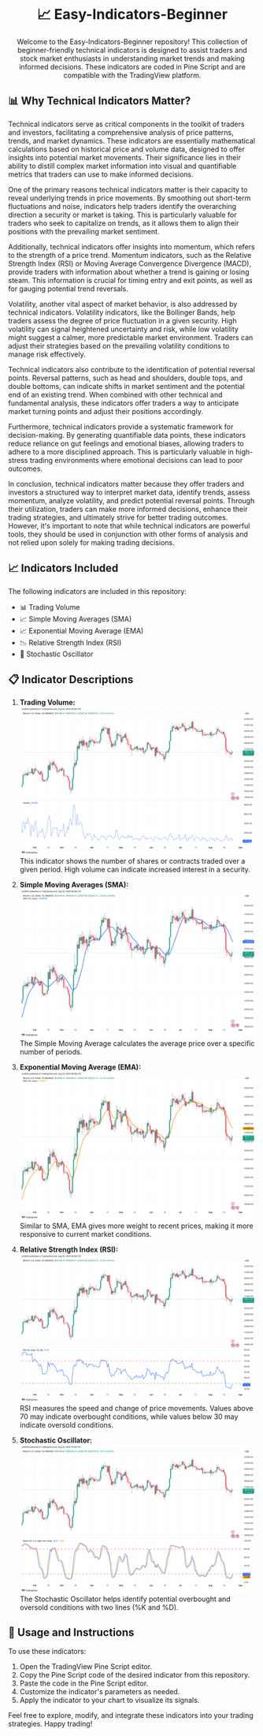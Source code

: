 <div align="center">
  <h1>📈 Easy-Indicators-Beginner</h1>
  <p>Welcome to the Easy-Indicators-Beginner repository! This collection of beginner-friendly technical indicators is designed to assist traders and stock market enthusiasts in understanding market trends and making informed decisions. These indicators are coded in Pine Script and are compatible with the TradingView platform.</p>
</div>

## 📊 Why Technical Indicators Matter?

Technical indicators serve as critical components in the toolkit of traders and investors, facilitating a comprehensive analysis of price patterns, trends, and market dynamics. These indicators are essentially mathematical calculations based on historical price and volume data, designed to offer insights into potential market movements. Their significance lies in their ability to distill complex market information into visual and quantifiable metrics that traders can use to make informed decisions.

One of the primary reasons technical indicators matter is their capacity to reveal underlying trends in price movements. By smoothing out short-term fluctuations and noise, indicators help traders identify the overarching direction a security or market is taking. This is particularly valuable for traders who seek to capitalize on trends, as it allows them to align their positions with the prevailing market sentiment.

Additionally, technical indicators offer insights into momentum, which refers to the strength of a price trend. Momentum indicators, such as the Relative Strength Index (RSI) or Moving Average Convergence Divergence (MACD), provide traders with information about whether a trend is gaining or losing steam. This information is crucial for timing entry and exit points, as well as for gauging potential trend reversals.

Volatility, another vital aspect of market behavior, is also addressed by technical indicators. Volatility indicators, like the Bollinger Bands, help traders assess the degree of price fluctuation in a given security. High volatility can signal heightened uncertainty and risk, while low volatility might suggest a calmer, more predictable market environment. Traders can adjust their strategies based on the prevailing volatility conditions to manage risk effectively.

Technical indicators also contribute to the identification of potential reversal points. Reversal patterns, such as head and shoulders, double tops, and double bottoms, can indicate shifts in market sentiment and the potential end of an existing trend. When combined with other technical and fundamental analysis, these indicators offer traders a way to anticipate market turning points and adjust their positions accordingly.

Furthermore, technical indicators provide a systematic framework for decision-making. By generating quantifiable data points, these indicators reduce reliance on gut feelings and emotional biases, allowing traders to adhere to a more disciplined approach. This is particularly valuable in high-stress trading environments where emotional decisions can lead to poor outcomes.

In conclusion, technical indicators matter because they offer traders and investors a structured way to interpret market data, identify trends, assess momentum, analyze volatility, and predict potential reversal points. Through their utilization, traders can make more informed decisions, enhance their trading strategies, and ultimately strive for better trading outcomes. However, it's important to note that while technical indicators are powerful tools, they should be used in conjunction with other forms of analysis and not relied upon solely for making trading decisions.

## 📈 Indicators Included

The following indicators are included in this repository:

- 📊 Trading Volume
- 📈 Simple Moving Averages (SMA)
- 📈 Exponential Moving Average (EMA)
- 📉 Relative Strength Index (RSI)
- 🔄 Stochastic Oscillator

## 📋 Indicator Descriptions

1. **Trading Volume:**
   ![Trading Volume](images/volume_chart.png)
   This indicator shows the number of shares or contracts traded over a given period. High volume can indicate increased interest in a security.

2. **Simple Moving Averages (SMA):**
   ![SMA](images/sma_chart.png)
   The Simple Moving Average calculates the average price over a specific number of periods.

3. **Exponential Moving Average (EMA):**
   ![EMA](images/ema_chart.png)
   Similar to SMA, EMA gives more weight to recent prices, making it more responsive to current market conditions.

4. **Relative Strength Index (RSI):**
   ![RSI](images/rsi_chart.png)
   RSI measures the speed and change of price movements. Values above 70 may indicate overbought conditions, while values below 30 may indicate oversold conditions.

5. **Stochastic Oscillator:**
   ![Stochastic Oscillator](images/stochastic_chart.png)
   The Stochastic Oscillator helps identify potential overbought and oversold conditions with two lines (%K and %D).

## 🚀 Usage and Instructions

To use these indicators:
1. Open the TradingView Pine Script editor.
2. Copy the Pine Script code of the desired indicator from this repository.
3. Paste the code in the Pine Script editor.
4. Customize the indicator's parameters as needed.
5. Apply the indicator to your chart to visualize its signals.

Feel free to explore, modify, and integrate these indicators into your trading strategies. Happy trading!
